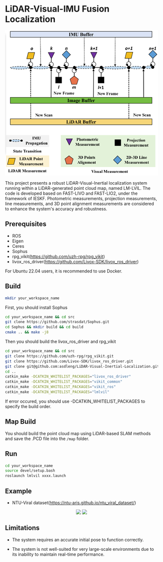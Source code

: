 # LiDAR-Visual-IMU Fusion Localization
![Image text](https://github.com/asdleng/LiDAR-Visual-Inertial-Localization/blob/master/img/systemoverview.jpg)

This project presents a robust LiDAR-Visual-Inertial localization system running within a LiDAR-generated point cloud map, named LM-LVIL. The code is developed based on FAST-LIVO and FAST-LIO2, under the framework of IESKF. Photometric measurements, projection measurements, line measurements, and 3D point alignment measurements are considered to enhance the system's accuracy and robustness.


## Prerequisites
- ROS
- Eigen
- Ceres
- Sophus
- rpg_vikit(https://github.com/uzh-rpg/rpg_vikit)
- livox_ros_driver(https://github.com/Livox-SDK/livox_ros_driver)

For Ubuntu 22.04 users, it is recommended to use Docker.

## Build
```bash
mkdir your_workspace_name 
```
First, you should install Sophus
```bash
cd your_workspace_name && cd src
git clone https://github.com/strasdat/Sophus.git
cd Sophus && mkdir build && cd build
cmake .. && make -j8
```
Then you should build the livox_ros_driver and rpg_vikit
```bash
cd your_workspace_name && cd src
git clone https://github.com/uzh-rpg/rpg_vikit.git
git clone https://github.com/Livox-SDK/livox_ros_driver.git
git clone git@github.com:asdleng/LiDAR-Visual-Inertial-Localization.git
cd ..
catkin_make -DCATKIN_WHITELIST_PACKAGES="livox_ros_driver"
catkin_make -DCATKIN_WHITELIST_PACKAGES="vikit_common"
catkin_make -DCATKIN_WHITELIST_PACKAGES="vikit_ros"
catkin_make -DCATKIN_WHITELIST_PACKAGES="lmlvil"
```
If error occured, you should use -DCATKIN_WHITELIST_PACKAGES to specify the build order.


## Map Build
You should build the point cloud map using LiDAR-based SLAM methods and save the .PCD file into the `/map` folder.


## Run
```bash
cd your_workspace_name
source devel/setup.bash
roslaunch lmlvil xxxx.launch
```

## Example
- NTU-Viral dataset(https://ntu-aris.github.io/ntu_viral_dataset/)

<p align="center">
  <img src="https://github.com/asdleng/LiDAR-Visual-Inertial-Localization/blob/master/img/img1.gif" width="45%">
  <img src="https://github.com/asdleng/LiDAR-Visual-Inertial-Localization/blob/master/img/img2.gif" width="45%">
</p>

## Limitations

- The system requires an accurate initial pose to function correctly.

- The system is not well-suited for very large-scale environments due to its inability to maintain real-time performance.


